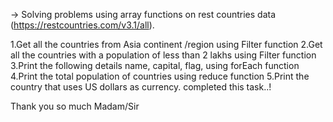 -> Solving problems using array functions on rest countries data (https://restcountries.com/v3.1/all).

1.Get all the countries from Asia continent /region using Filter function
2.Get all the countries with a population of less than 2 lakhs using Filter function
3.Print the following details name, capital, flag, using forEach function
4.Print the total population of countries using reduce function
5.Print the country that uses US dollars as currency.
completed this task..!

Thank you so much Madam/Sir